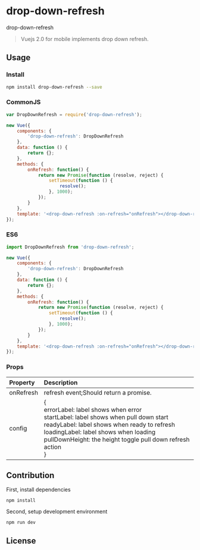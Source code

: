 # drop-down-refresh
drop-down-refresh
> Vuejs 2.0 for mobile implements drop down refresh.

## Usage

### Install

```bash
npm install drop-down-refresh --save
```

### CommonJS

```javascript
var DropDownRefresh = require('drop-down-refresh');

new Vue({
    components: {
        'drop-down-refresh': DropDownRefresh
    },
    data: function () {
        return {};
    },
    methods: {
        onRefresh: function() {
            return new Promise(function (resolve, reject) {
                setTimeout(function () {
                    resolve();
                }, 1000);
            });
        }
    },
    template: '<drop-down-refresh :on-refresh="onRefresh"></drop-down-refresh>'
});
```

### ES6
```javascript
import DropDownRefresh from 'drop-down-refresh';

new Vue({
    components: {
        'drop-down-refresh': DropDownRefresh
    },
    data: function () {
        return {};
    },
    methods: {
        onRefresh: function() {
            return new Promise(function (resolve, reject) {
                setTimeout(function () {
                    resolve();
                }, 1000);
            });
        }
    },
    template: '<drop-down-refresh :on-refresh="onRefresh"></drop-down-refresh>'
});
```

### Props
| Property | Description |
|:--|:--|
| onRefresh | refresh event;Should return a promise. |
| config | {<br>errorLabel: label shows when error<br>startLabel: label shows when pull down start<br>readyLabel: label shows when ready to refresh<br>loadingLabel: label shows when loading<br>pullDownHeight: the height toggle pull down refresh action<br>} |

## Contribution
First, install dependencies
```
npm install
```
Second, setup development environment
```
npm run dev
```

## License
